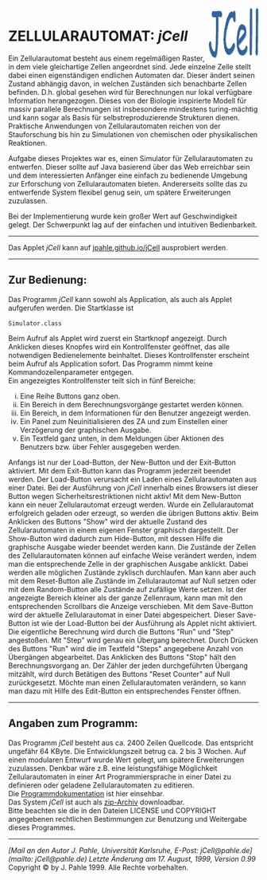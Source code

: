<IMG ALIGN="RIGHT" ALT="Bild: jCell.gif" SRC="classes/jCell.gif" HEIGHT=100 WIDTH=100>

# ZELLULARAUTOMAT: *jCell*

Ein Zellularautomat besteht aus einem regelmäßigen Raster, in dem viele gleichartige Zellen angeordnet sind. Jede einzelne Zelle stellt dabei einen eigenständigen endlichen Automaten dar. Dieser ändert seinen Zustand abhängig davon, in welchen Zuständen sich benachbarte Zellen befinden. D.h. global gesehen wird für Berechnungen nur lokal verfügbare Information herangezogen. Dieses von der Biologie inspirierte Modell für massiv parallele Berechnungen ist insbesondere mindestens turing-mächtig und kann sogar als Basis für selbstreproduzierende Strukturen dienen. Praktische Anwendungen von Zellularautomaten reichen von der Stauforschung bis hin zu Simulationen von chemischen oder physikalischen Reaktionen.

Aufgabe dieses Projektes war es, einen Simulator für Zellularautomaten zu entwerfen. Dieser sollte auf Java basierend über das Web erreichbar sein und dem interessierten Anfänger eine einfach zu bedienende Umgebung zur Erforschung von Zellularautomaten bieten. Andererseits sollte das zu entwerfende System flexibel genug sein, um spätere Erweiterungen zuzulassen.

Bei der Implementierung wurde kein großer Wert auf Geschwindigkeit gelegt. Der Schwerpunkt lag auf der einfachen und intuitiven Bedienbarkeit.

***
Das Applet *jCell* kann auf [jpahle.github.io/jCell](https://jpahle.github.io/jCell) ausprobiert werden.

***

## Zur Bedienung:

Das Programm *jCell* kann sowohl als Application, als auch als Applet aufgerufen werden. Die Startklasse ist

    Simulator.class

Beim Aufruf als Applet wird zuerst ein Startknopf angezeigt. Durch Anklicken dieses Knopfes wird ein Kontrollfenster geöffnet, das alle notwendigen Bedienelemente beinhaltet. Dieses Kontrollfenster erscheint beim Aufruf als Application sofort. Das Programm nimmt keine Kommandozeilenparameter entgegen.  
Ein angezeigtes Kontrollfenster teilt sich in fünf Bereiche:

<OL type=i>
<LI>Eine Reihe Buttons ganz oben.</LI>
<LI>Ein Bereich in dem Berechnungsvorgänge gestartet werden können.</LI>
<LI>Ein Bereich, in dem Informationen für den Benutzer angezeigt werden.</LI>
<LI>Ein Panel zum Neuinitialisieren des ZA und zum Einstellen einer Verzögerung der graphischen Ausgabe.</LI>
<LI>Ein Textfeld ganz unten, in dem Meldungen über Aktionen des Benutzers bzw. über Fehler ausgegeben werden.</LI>
</OL>

Anfangs ist nur der Load-Button, der New-Button und der Exit-Button aktiviert. Mit dem Exit-Button kann das Programm jederzeit beendet werden. Der Load-Button verursacht ein Laden eines Zellularautomaten aus einer Datei. Bei der Ausführung von *jCell* innerhalb eines Browsers ist dieser Button wegen Sicherheitsrestriktionen nicht aktiv! Mit dem New-Button kann ein neuer Zellularautomat erzeugt werden. Wurde ein Zellularautomat erfolgreich geladen oder erzeugt, so werden die übrigen Buttons aktiv. Beim Anklicken des Buttons "Show" wird der aktuelle Zustand des Zellularautomaten in einem eigenen Fenster graphisch dargestellt. Der Show-Button wird dadurch zum Hide-Button, mit dessen Hilfe die graphische Ausgabe wieder beendet werden kann. Die Zustände der Zellen des Zellularautomaten können auf einfache Weise verändert werden, indem man die entsprechende Zelle in der graphischen Ausgabe anklickt. Dabei werden alle möglichen Zustände  zyklisch durchlaufen. Man kann aber auch mit dem Reset-Button alle Zustände im Zellularautomat auf Null setzen oder mit dem Random-Button alle Zustände auf zufällige Werte setzen. Ist der angezeigte Bereich kleiner als der ganze Zellenraum, kann man mit den entsprechenden Scrollbars die Anzeige verschieben. Mit dem Save-Button wird der aktuelle Zellularautomat in einer Datei abgespeichert. Dieser Save-Button ist wie der Load-Button bei der Ausführung als Applet nicht aktiviert.  
Die eigentliche Berechnung wird durch die Buttons "Run" und "Step" angestoßen. Mit "Step" wird genau ein Übergang berechnet. Durch Drücken des Buttons "Run" wird die im Textfeld "Steps" angegebene Anzahl von Übergängen abgearbeitet. Das Anklicken des Buttons "Stop" hält den Berechnungsvorgang an. Der Zähler der jeden durchgeführten Übergang mitzählt, wird durch Betätigen des Buttons "Reset Counter" auf Null zurückgesetzt. Möchte man einen Zellularautomaten verändern, so kann man dazu mit Hilfe des Edit-Button ein entsprechendes Fenster öffnen.

***

## Angaben zum Programm:

Das Programm *jCell* besteht aus ca. 2400 Zeilen Quellcode. Das entspricht ungefähr 64 KByte. Die Entwicklungszeit betrug ca. 2 bis 3 Wochen. Auf einen modularen Entwurf wurde Wert gelegt, um spätere Erweiterungen zuzulassen. Denkbar wäre z.B. eine leistungsfähige Möglichkeit Zellularautomaten in einer Art Programmiersprache in einer Datei zu definieren oder geladene Zellularautomaten zu editieren.  
Die [Programmdokumentation](https://jpahle.github.io/jCell/doc/Package-jCell.html) ist hier einsehbar.  
Das System *jCell* ist auch als [zip-Archiv](https://github.com/jpahle/jCell/archive/master.zip) downloadbar.  
Bitte beachten sie die in den Dateien LICENSE und COPYRIGHT angegebenen rechtlichen Bestimmungen zur Benutzung und Weitergabe dieses Programmes.

***

<ADDRESS>
[Mail an den Autor J. Pahle, Universität Karlsruhe, E-Post: jCell@pahle.de](mailto: jCell@pahle.de)  
Letzte Änderung am 17. August, 1999, Version 0.99
</ADDRESS>  
Copyright © by J. Pahle 1999. Alle Rechte vorbehalten.
